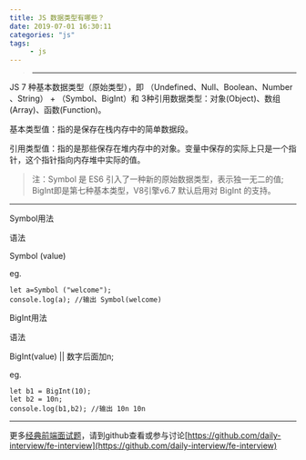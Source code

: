 ```yaml
---
title: JS 数据类型有哪些？
date: 2019-07-01 16:30:11
categories: "js"
tags:
     - js
---
```


> ***

JS 7 种基本数据类型（原始类型），即 （Undefined、Null、Boolean、Number 、String） + （Symbol、BigInt）和 3种引用数据类型：对象(Object)、数组(Array)、函数(Function)。
 
基本类型值：指的是保存在栈内存中的简单数据段。

引用类型值：指的是那些保存在堆内存中的对象。变量中保存的实际上只是一个指针，这个指针指向内存堆中实际的值。

> 注：Symbol 是 ES6 引入了一种新的原始数据类型，表示独一无二的值; BigInt即是第七种基本类型，V8引擎v6.7 默认启用对 BigInt 的支持。


 ***


 <!-- more -->

Symbol用法 

语法  

Symbol (value)

eg.

```
let a=Symbol ("welcome");
console.log(a); //输出 Symbol(welcome)
```

BigInt用法  

语法  

BigInt(value) || 数字后面加n;

eg.

```
let b1 = BigInt(10);
let b2 = 10n;
console.log(b1,b2); //输出 10n 10n
```

---

更多[经典前端面试题](https://github.com/daily-interview/fe-interview)，请到github查看或参与讨论[https://github.com/daily-interview/fe-interview](https://github.com/daily-interview/fe-interview)